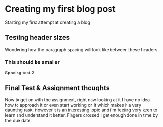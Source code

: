 # Creating my first blog post
Starting my first attempt at creating a blog
## Testing header sizes
Wondering how the paragraph spacing will look like between these headers
### This should be smaller
Spacing test 2

## Final Test & Assignment thoughts
Now to get on with the assignment, right now looking at it I have no idea how to approach it or even start working on it which makes it a very daunting task. However it is an interesting topic and I'm feeling very keen to learn and understand it better.
Fingers crossed I get enough done in time by the due date.
